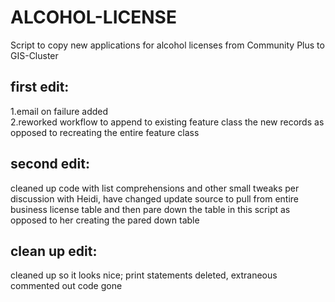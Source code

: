 # ALCOHOL-LICENSE
Script to copy new applications for alcohol licenses from Community Plus to GIS-Cluster

##  <b>first edit</b>:

   1.email on failure added  
   2.reworked workflow to append to existing feature class the new records as opposed to recreating the entire feature class

##  <b>second edit</b>:

  cleaned up code with list comprehensions and other small tweaks
  per discussion with Heidi, have changed update source to pull from entire business license table and then pare down the table in this script as opposed to her creating the pared down table

##  <b>clean up edit</b>:

  cleaned up so it looks nice; print statements deleted, extraneous commented out code gone


